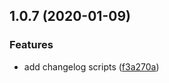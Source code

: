 ## 1.0.7 (2020-01-09)


### Features

* add changelog scripts ([f3a270a](https://github.com/tian-cai/git-tool/commit/f3a270a7f8274496d5d9a6c22755a0195fea4925))



